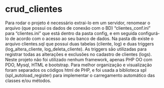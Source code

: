 # crud_clientes
Para rodar o projeto é necessário extrai-lo em um servidor, renomear o arquivo (que possui os dados de conexão com o BD) “clientes_conf.ini” para “clientes.ini” que está dentro da pasta config, e em seguida configurá-lo de acordo com o acesso ao seu banco de dados.
Na pasta db existe o arquivo clientes.sql que possui duas tabelas (cliente, log) e duas triggers (log_altera_cliente, log_deleta_cliente). As triggers são utilizadas para registrar todas as alterações e exclusões no cadastro de clientes (logs).
Neste projeto não foi utilizado nenhum framework, apenas PHP OO com PDO, Mysql, HTML e bootstrap. Para melhor organização e visualização foram separados os códigos html de PHP, e foi usada a biblioteca spl (spl_autoload_register) para implementar o carregamento automático das classes e/ou métodos.
